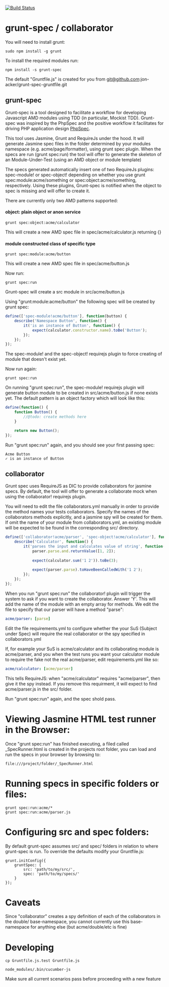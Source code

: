 [![Build Status](https://travis-ci.org/jon-acker/collaborator.svg?branch=master)](https://travis-ci.org/jon-acker/collaborator)

grunt-spec / collaborator
=========================

You will need to install grunt:
```
sudo npm install -g grunt
```

To install the required modules run:
```
npm install -s grunt-spec
```

The default "Gruntfile.js" is created for you from git@github.com:jon-acker/grunt-spec-gruntfile.git

grunt-spec
----------

Grunt-spec is a tool designed to facilitate a workflow for developing Javascript AMD modules using TDD (in particular, Mockist TDD).
Grunt-spec was inspired by the PhpSpec and the positive workflow it facilitates for driving PHP application design [PhpSpec](http://www.phpspec.net/). 

This tool uses Jasmine, Grunt and RequireJs under the hood. It will generate Jasmine spec files in the folder determined by your modules namespace (e.g. acme/page/formatter), using grunt spec plugin. When the specs are run (grunt spec:run) the tool will offer to generate
the skeleton of an Module-Under-Test (using an AMD object or module template)

The specs generated automatically insert one of two RequireJs plugins: spec-module! or spec-object! depending on whether you use
grunt spec:module:acme/something or spec:object:acme/something, respectively. Using these plugins, Grunt-spec is notified when the object to spec
is missing and will offer to create it.

There are currently only two AMD patterns supported:

#### object: plain object or anon service
```
grunt spec:object:acme/calculator
```
This will create a new AMD spec file in spec/acme/calculator.js returning {}

#### module constructed class of specific type
```
grunt spec:module:acme/button
```
This will create a new AMD spec file in spec/acme/button.js

Now run:
```
grunt spec:run
```

Grunt-spec will create a src module in src/acme/button.js



Using "grunt:module:acme/button" the following spec will be created by grunt spec:
```javascript
define(['spec-module!acme/button'], function(button) {
    describe('Namespace Button', function() {
        it('is an instance of Button', function() {
            expect(calculator.constructor.name).toBe('Button');
        });
    });
});
```

The spec-module! and the spec-object! requirejs plugin to force creating of module that doesn't exist yet.

Now run again:
```
grunt spec:run
```

On running "grunt spec:run", the spec-module! requirejs plugin will generate button module to be created in src/acme/button.js if none exists yet. The default pattern is an object factory which will look like this:
```javascript
define(function() {
    function Button() {
        //@todo: create methods here
    }

    return new Button();
});
```

Run "grunt spec:run" again, and you should see your first passing spec:
```
Acme Button
✓ is an instance of Button
```

collaborator
------------

Grunt spec uses RequireJS as  DIC to provide collaborators for jasmine specs. By default, the tool will offer to generate a collaborate mock when using the collaborator! requirejs plugin.

You will need to edit the file collaborators.yml manually in order to provide the method names your tests collaborators.
Specify the names of the collaborators methods explicitly, and a jasmine spy will be created for them.
If omit the name of your module from collaborators.yml, an existing module will be expected to be found in the corresponding src/ directory.

```javascript
define(['collaborator!acme/parser', 'spec-object!acme/calculator'], function(calculator) {
    describe('Calculator', function() {
        it('parses the input and calculates value of string', function() {
            parser.parse.and.returnValue([1, 2]);
        
            expect(calculator.sum('1 2')).toBe(3);
            
            expect(parser.parse).toHaveBeenCalledWith('1 2');
        });
    });
});
```

When you run "grunt spec:run" the collaborator! plugin will trigger the system to ask if you want to create the collaborator. Answer 'Y'. This will add the name of the module with an empty array for methods. We edit the file to specify that our parser will have a method "parse":

```yaml
acme/parser: [parse]
```

Edit the file requirements.yml to configure whether the your SuS (Subject under Spec) will require the real collaborator or the spy specified in collaborators.yml

If, for example your SuS is acme/calculator and its collaborating module is acme/parser, and you when the test runs you want your calculator module to require the fake not the real acme/parser, edit requirements.yml like so:

```yaml
acme/calculator: [acme/parser]
```

This tells RequireJS: when "acme/calculator" requires "acme/parser", then give it the spy instead. If you remove this requirment, it will expect to find acme/parser.js in the src/ folder.

Run "grunt spec:run" again, and the spec shold pass.

Viewing Jasmine HTML test runner in the Browser:
===============================================

Once "grunt spec:run" has finished executing, a filed called _SpecRunner.html is created in the projects root folder, you can load and run the specs in your browser by browsing to:

```
file:///project/folder/_SpecRunner.html
```

Running specs in specific folders or files:
===========================================
```
grunt spec:run:acme/*
grunt spec:run:acme/parser.js
```

Configuring src and spec folders:
=====================================

By default grunt-spec assumes src/ and spec/ folders in relation to where grunt-spec is run. To override the defaults modify your Gruntfile.js:
```
grunt.initConfig({
    gruntSpec: {
        src: 'path/to/my/src/',
        spec: 'path/to/my/specs/'
    }
});
```

Caveats
=======

Since "collaborator" creates a spy definition of each of the collaborators in the double/ base-namespace, you cannot currently use this base-namespace for anything else (but acme/double/etc is fine)


Developing
==========

```
cp Gruntfile.js.test Gruntfile.js
```

```
node_modules/.bin/cucumber-js
```

Make sure all current scenarios pass before proceeding with a new feature
